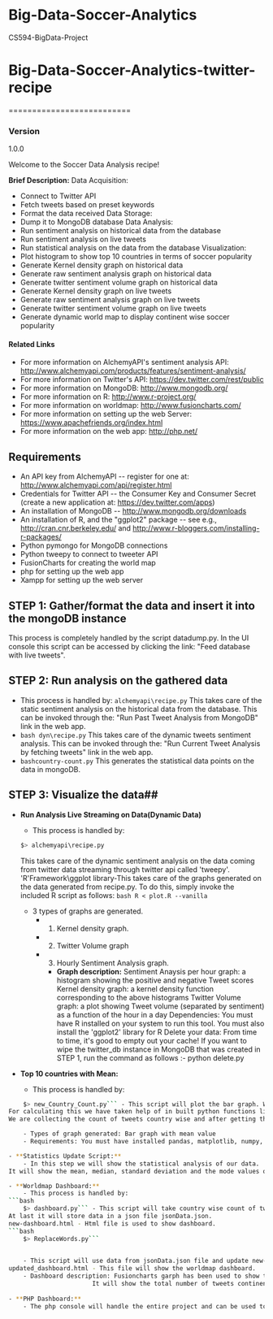 # Big-Data-Soccer-Analytics
CS594-BigData-Project
# Big-Data-Soccer-Analytics-twitter-recipe
==========================
### Version
1.0.0

Welcome to the Soccer Data Analysis recipe!

**Brief Description:**
Data Acquisition:
- Connect to Twitter API
- Fetch tweets based on preset keywords
- Format the data received
Data Storage:
- Dump it to MongoDB database
Data Analysis:
- Run sentiment analysis on historical data from the database
- Run sentiment analysis on live tweets
- Run statistical analysis on the data from the database
Visualization:
- Plot histogram to show top 10 countries in terms of soccer popularity
- Generate Kernel density graph on historical data
- Generate raw sentiment analysis graph on historical data
- Generate twitter sentiment volume graph on historical data
- Generate Kernel density graph on live tweets
- Generate raw sentiment analysis graph on live tweets
- Generate twitter sentiment volume graph on live tweets
- Generate dynamic world map to display continent wise soccer popularity  

#### Related Links ####
- For more information on AlchemyAPI's sentiment analysis API: http://www.alchemyapi.com/products/features/sentiment-analysis/
- For more information on Twitter's API: https://dev.twitter.com/rest/public
- For more information on MongoDB: http://www.mongodb.org/
- For more information on R: http://www.r-project.org/
- For more information on worldmap: http://www.fusioncharts.com/
- For more information on setting up the web Server: https://www.apachefriends.org/index.html
- For more information on the web app: http://php.net/

## Requirements ##
- An API key from AlchemyAPI -- register for one at: http://www.alchemyapi.com/api/register.html
- Credentials for Twitter API -- the Consumer Key and Consumer Secret (create a new application at: https://dev.twitter.com/apps)
- An installation of MongoDB -- http://www.mongodb.org/downloads
- An installation of R, and the "ggplot2" package -- see e.g., http://cran.cnr.berkeley.edu/ and http://www.r-bloggers.com/installing-r-packages/
- Python pymongo for MongoDB connections
- Python tweepy to connect to tweeter API
- FusionCharts for creating the world map
- php for setting up the web app
- Xampp for setting up the web server

## STEP 1: Gather/format the data and insert it into the mongoDB instance ##
This process is completely handled by the script datadump.py. In the UI console this script can be accessed by
clicking the link: "Feed database with live tweets".

## STEP 2: Run analysis on the gathered data ##
- This process is handled by:
`alchemyapi\recipe.py` This takes care of the static sentiment analysis on the historical data from the database. This can be invoked
through the: "Run Past Tweet Analysis from MongoDB" link in the web app.
- ```bash dyn\recipe.py``` This takes care of the dynamic tweets sentiment analysis. This can be invoked through the: "Run Current Tweet Analysis by fetching tweets" link in the web app.
- ```bashcountry-count.py``` This generates the statistical data points on the data in mongoDB.

## STEP 3: Visualize the data##
-  **Run Analysis Live Streaming on Data(Dynamic Data)**
	- This process is handled by:
	```bash
    $> alchemyapi\recipe.py
    ```
	This takes care of the dynamic sentiment analysis on the data coming from twitter data streaming through twitter api called 'tweepy'.
	'R'Framework\ggplot library-This takes care of the graphs generated on the data generated from recipe.py. To do this, simply invoke the included R script as follows:
        ```bash
        R < plot.R --vanilla
        ```
        
        
	- 3 types of graphs are generated. 
   		- 1) Kernel density graph.
   		
   		- 2) Twitter Volume graph
   		- 3) Hourly Sentiment Analysis graph.


       		- **Graph description:**
	Sentiment Anaysis per hour graph: a histogram showing the positive and negative Tweet scores
	Kernel density graph: a kernel density function corresponding to the above histograms
	Twitter Volume graph: a plot showing Tweet volume (separated by sentiment) as a function of the hour in a day
	Dependencies:
	You must have R installed on your system to run this tool.
	You must also install the 'ggplot2' library for R
	Delete your data:
From time to time, it's good to empty out your cache! If you want to wipe the twitter_db instance in MongoDB that was created in STEP 1, run the command as follows :-
python delete.py



- **Top 10 countries with Mean:**
    - This process is handled by:
```bash
    $> new_Country_Count.py``` - This script will plot the bar graph. We are showing the tweets of top 10 countries where soccer is most popular compared to the rest of the world.
For calculating this we have taken help of in built python functions like map as well as utilized external libraries like pandas and matplotlib for plotting the graph.
We are collecting the count of tweets country wise and after getting the count we are calculating the mean of tweets and we also have plotted the mean on the graph.

	- Types of graph generated: Bar graph with mean value
	- Requirements: You must have installed pandas, matplotlib, numpy, json packages.

- **Statistics Update Script:**
	- In this step we will show the statistical analysis of our data.
It will show the mean, median, standard deviation and the mode values of tweets.

- **Worldmap Dashboard:**
	- This process is handled by:
```bash
    $> dashboard.py``` - This script will take country wise count of tweets  and after mapping country code to their respective continents code it will finally count continents wise total number of tweets.
At last it will store data in a json file jsonData.json.
new-dashboard.html - Html file is used to show dashboard.
```bash
    $> ReplaceWords.py``` 
 

	- This script will use data from jsonData.json file and update new-dashboard.html file and generate updated_dashboard.html.
updated_dashboard.html - This file will show the worldmap dashboard.
	- Dashboard description: Fusioncharts garph has been used to show the worldmap dashboard.
					   It will show the total number of tweets continents wise.
					   
- **PHP Dashboard:**
    - The php console will handle the entire project and can be used to generate reports automatically. It also hosts all the scripts required to acquire and store data and can be used to start the respective scripts to execute their functionality.


